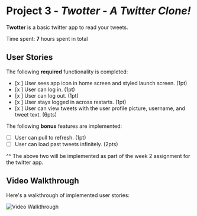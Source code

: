 # Project 3 - *Twotter - A Twitter Clone!*

**Twotter** is a basic twitter app to read your tweets.

Time spent: **7** hours spent in total

## User Stories

The following **required** functionality is completed:

- [x ] User sees app icon in home screen and styled launch screen. (1pt)
- [x ] User can log in. (1pt)
- [x ] User can log out. (1pt)
- [x ] User stays logged in across restarts. (1pt)
- [x ] User can view tweets with the user profile picture, username, and tweet text. (6pts)

The following **bonus** features are implemented:

- [ ] User can pull to refresh. (1pt)
- [ ] User can load past tweets infinitely. (2pts)

^^ The above two will be implemented as part of the week 2 assignment for the twitter app.

## Video Walkthrough

Here's a walkthrough of implemented user stories:

<img src='https://i.imgur.com/uOuJTgn.gifv' title='Video Walkthrough' width='' alt='Video Walkthrough' />

